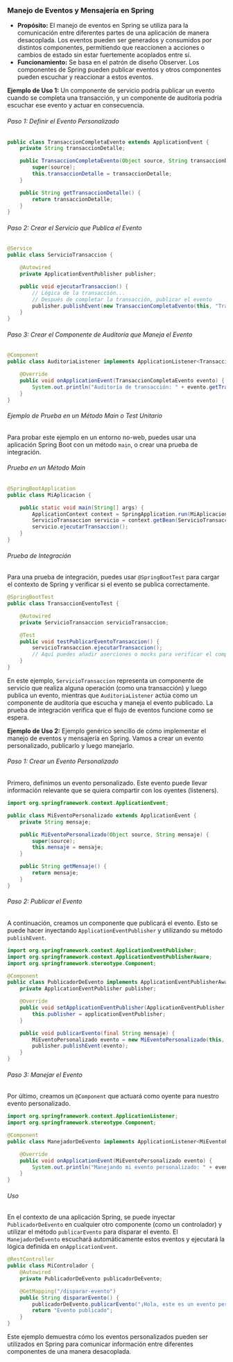 ### Manejo de Eventos y Mensajería en Spring

- **Propósito:** El manejo de eventos en Spring se utiliza para la comunicación entre diferentes partes de una aplicación de manera desacoplada. Los eventos pueden ser generados y consumidos por distintos componentes, permitiendo que reaccionen a acciones o cambios de estado sin estar fuertemente acoplados entre sí.
- **Funcionamiento:** Se basa en el patrón de diseño Observer. Los componentes de Spring pueden publicar eventos y otros componentes pueden escuchar y reaccionar a estos eventos.
 
**Ejemplo de Uso 1:**
Un componente de servicio podría publicar un evento cuando se completa una transacción, y un componente de auditoría podría escuchar ese evento y actuar en consecuencia.

###### Paso 1: Definir el Evento Personalizado
```java
public class TransaccionCompletaEvento extends ApplicationEvent {
    private String transaccionDetalle;

    public TransaccionCompletaEvento(Object source, String transaccionDetalle) {
        super(source);
        this.transaccionDetalle = transaccionDetalle;
    }

    public String getTransaccionDetalle() {
        return transaccionDetalle;
    }
}
```

###### Paso 2: Crear el Servicio que Publica el Evento
```java
@Service
public class ServicioTransaccion {

    @Autowired
    private ApplicationEventPublisher publisher;

    public void ejecutarTransaccion() {
        // Lógica de la transacción...
        // Después de completar la transacción, publicar el evento
        publisher.publishEvent(new TransaccionCompletaEvento(this, "Transacción exitosa"));
    }
}
```

###### Paso 3: Crear el Componente de Auditoría que Maneja el Evento
```java
@Component
public class AuditoriaListener implements ApplicationListener<TransaccionCompletaEvento> {

    @Override
    public void onApplicationEvent(TransaccionCompletaEvento evento) {
        System.out.println("Auditoría de transacción: " + evento.getTransaccionDetalle());
    }
}
```

###### Ejemplo de Prueba en un Método Main o Test Unitario
Para probar este ejemplo en un entorno no-web, puedes usar una aplicación Spring Boot con un método `main`, o crear una prueba de integración.

###### Prueba en un Método Main
```java
@SpringBootApplication
public class MiAplicacion {

    public static void main(String[] args) {
        ApplicationContext context = SpringApplication.run(MiAplicacion.class, args);
        ServicioTransaccion servicio = context.getBean(ServicioTransaccion.class);
        servicio.ejecutarTransaccion();
    }
}
```

###### Prueba de Integración
Para una prueba de integración, puedes usar `@SpringBootTest` para cargar el contexto de Spring y verificar si el evento se publica correctamente.

```java
@SpringBootTest
public class TransaccionEventoTest {

    @Autowired
    private ServicioTransaccion servicioTransaccion;

    @Test
    public void testPublicarEventoTransaccion() {
        servicioTransaccion.ejecutarTransaccion();
        // Aquí puedes añadir aserciones o mocks para verificar el comportamiento esperado
    }
}
```

En este ejemplo, `ServicioTransaccion` representa un componente de servicio que realiza alguna operación (como una transacción) y luego publica un evento, mientras que `AuditoriaListener` actúa como un componente de auditoría que escucha y maneja el evento publicado. La prueba de integración verifica que el flujo de eventos funcione como se espera.


**Ejemplo de Uso 2:**
Ejemplo genérico sencillo de cómo implementar el manejo de eventos y mensajería en Spring. Vamos a crear un evento personalizado, publicarlo y luego manejarlo.

###### Paso 1: Crear un Evento Personalizado

Primero, definimos un evento personalizado. Este evento puede llevar información relevante que se quiera compartir con los oyentes (listeners).

```java
import org.springframework.context.ApplicationEvent;

public class MiEventoPersonalizado extends ApplicationEvent {
    private String mensaje;

    public MiEventoPersonalizado(Object source, String mensaje) {
        super(source);
        this.mensaje = mensaje;
    }

    public String getMensaje() {
        return mensaje;
    }
}
```

###### Paso 2: Publicar el Evento

A continuación, creamos un componente que publicará el evento. Esto se puede hacer inyectando `ApplicationEventPublisher` y utilizando su método `publishEvent`.

```java
import org.springframework.context.ApplicationEventPublisher;
import org.springframework.context.ApplicationEventPublisherAware;
import org.springframework.stereotype.Component;

@Component
public class PublicadorDeEvento implements ApplicationEventPublisherAware {
    private ApplicationEventPublisher publisher;

    @Override
    public void setApplicationEventPublisher(ApplicationEventPublisher applicationEventPublisher) {
        this.publisher = applicationEventPublisher;
    }

    public void publicarEvento(final String mensaje) {
        MiEventoPersonalizado evento = new MiEventoPersonalizado(this, mensaje);
        publisher.publishEvent(evento);
    }
}
```

###### Paso 3: Manejar el Evento

Por último, creamos un `@Component` que actuará como oyente para nuestro evento personalizado.

```java
import org.springframework.context.ApplicationListener;
import org.springframework.stereotype.Component;

@Component
public class ManejadorDeEvento implements ApplicationListener<MiEventoPersonalizado> {

    @Override
    public void onApplicationEvent(MiEventoPersonalizado evento) {
        System.out.println("Manejando mi evento personalizado: " + evento.getMensaje());
    }
}
```

###### Uso

En el contexto de una aplicación Spring, se puede inyectar `PublicadorDeEvento` en cualquier otro componente (como un controlador) y utilizar el método `publicarEvento` para disparar el evento. El `ManejadorDeEvento` escuchará automáticamente estos eventos y ejecutará la lógica definida en `onApplicationEvent`.

```java
@RestController
public class MiControlador {
    @Autowired
    private PublicadorDeEvento publicadorDeEvento;

    @GetMapping("/disparar-evento")
    public String dispararEvento() {
        publicadorDeEvento.publicarEvento("¡Hola, este es un evento personalizado!");
        return "Evento publicado";
    }
}
```

Este ejemplo demuestra cómo los eventos personalizados pueden ser utilizados en Spring para comunicar información entre diferentes componentes de una manera desacoplada.

